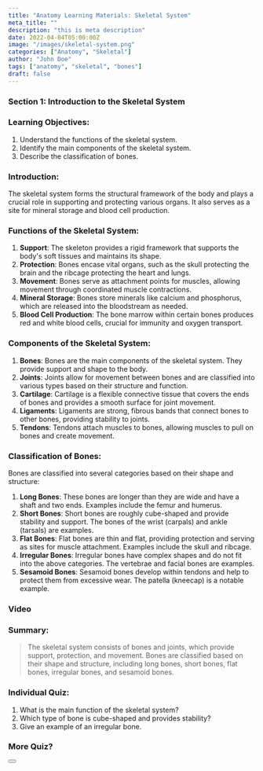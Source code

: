 ```yaml
---
title: "Anatomy Learning Materials: Skeletal System"
meta_title: ""
description: "this is meta description"
date: 2022-04-04T05:00:00Z
image: "/images/skeletal-system.png"
categories: ["Anatomy", "Skeletal"]
author: "John Doe"
tags: ["anatomy", "skeletal", "bones"]
draft: false
---
```

### Section 1: Introduction to the Skeletal System

### Learning Objectives:
1. Understand the functions of the skeletal system.
2. Identify the main components of the skeletal system.
3. Describe the classification of bones.

### Introduction:
The skeletal system forms the structural framework of the body and plays a crucial role in supporting and protecting various organs. It also serves as a site for mineral storage and blood cell production.

### Functions of the Skeletal System:

1. **Support**: The skeleton provides a rigid framework that supports the body's soft tissues and maintains its shape.
2. **Protection**: Bones encase vital organs, such as the skull protecting the brain and the ribcage protecting the heart and lungs.
3. **Movement**: Bones serve as attachment points for muscles, allowing movement through coordinated muscle contractions.
4. **Mineral Storage**: Bones store minerals like calcium and phosphorus, which are released into the bloodstream as needed.
5. **Blood Cell Production**: The bone marrow within certain bones produces red and white blood cells, crucial for immunity and oxygen transport.

### Components of the Skeletal System:

1. **Bones**: Bones are the main components of the skeletal system. They provide support and shape to the body.
2. **Joints**: Joints allow for movement between bones and are classified into various types based on their structure and function.
3. **Cartilage**: Cartilage is a flexible connective tissue that covers the ends of bones and provides a smooth surface for joint movement.
4. **Ligaments**: Ligaments are strong, fibrous bands that connect bones to other bones, providing stability to joints.
5. **Tendons**: Tendons attach muscles to bones, allowing muscles to pull on bones and create movement.

### Classification of Bones:
Bones are classified into several categories based on their shape and structure:

1. **Long Bones**: These bones are longer than they are wide and have a shaft and two ends. Examples include the femur and humerus.
2. **Short Bones**: Short bones are roughly cube-shaped and provide stability and support. The bones of the wrist (carpals) and ankle (tarsals) are examples.
3. **Flat Bones**: Flat bones are thin and flat, providing protection and serving as sites for muscle attachment. Examples include the skull and ribcage.
4. **Irregular Bones**: Irregular bones have complex shapes and do not fit into the above categories. The vertebrae and facial bones are examples.
5. **Sesamoid Bones**: Sesamoid bones develop within tendons and help to protect them from excessive wear. The patella (kneecap) is a notable example.

### Video

<Youtube id="rDGqkMHPDqE" title="Play:Youtube"/>

### Summary:
>The skeletal system consists of bones and joints, which provide support, protection, and movement. Bones are classified based on their shape and structure, including long bones, short bones, flat bones, irregular bones, and sesamoid bones.

### Individual Quiz:

1. What is the main function of the skeletal system?
2. Which type of bone is cube-shaped and provides stability?
3. Give an example of an irregular bone.

### More Quiz?

<Button label="Let's Go" link="/quiz" style="solid"/>
